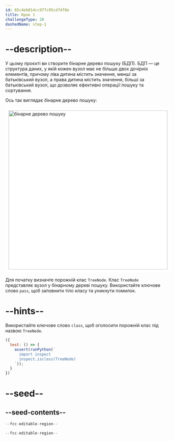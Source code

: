 ```yaml
---
id: 65c4eb814cc977c95cd7df0e
title: Крок 1
challengeType: 20
dashedName: step-1
---
```


# --description--

У цьому проєкті ви створите бінарне дерево пошуку (БДП). БДП — це структура даних, у якій кожен вузол має не більше двох дочірніх елементів, причому ліва дитина містить значення, менші за батьківський вузол, а права дитина містить значення, більші за батьківський вузол, що дозволяє ефективні операції пошуку та сортування.

Ось так виглядає бінарне дерево пошуку:

<img class="img-responsive center-block" alt="бінарне дерево пошуку" src="https://cdn.freecodecamp.org/curriculum/python/bst-example.png" style="background-color: white; height:500px; width:500px; padding: 10px;" />

Для початку визначте порожній клас `TreeNode`. Клас `TreeNode` представляє вузол у бінарному дереві пошуку. Використайте ключове слово `pass`, щоб заповнити тіло класу та уникнути помилок.

# --hints--

Використайте ключове слово `class`, щоб оголосити порожній клас під назвою `TreeNode`.

```js
({
  test: () => {
    assert(runPython(`
      import inspect
      inspect.isclass(TreeNode)
    `));
  }
})
```

# --seed--

## --seed-contents--

```py
--fcc-editable-region--

--fcc-editable-region--
```
